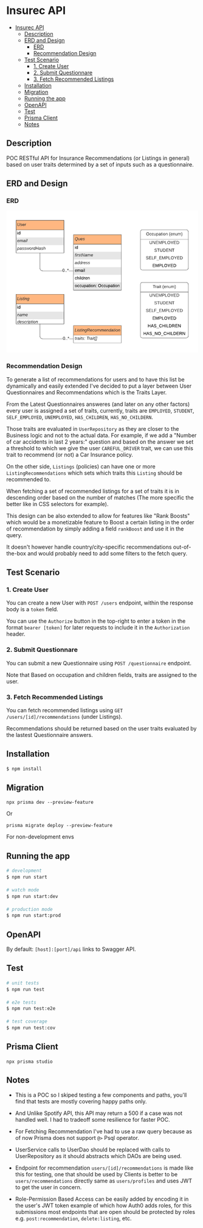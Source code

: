# Insurec API

- [Insurec API](#insurec-api)
  * [Description](#description)
  * [ERD and Design](#erd-and-design)
    + [ERD](#erd)
    + [Recommendation Design](#recommendation-design)
  * [Test Scenario](#test-scenario)
    + [1. Create User](#1-create-user)
    + [2. Submit Questionnare](#2-submit-questionnare)
    + [3. Fetch Recommended Listings](#3-fetch-recommended-listings)
  * [Installation](#installation)
  * [Migration](#migration)
  * [Running the app](#running-the-app)
  * [OpenAPI](#openapi)
  * [Test](#test)
  * [Prisma Client](#prisma-client)
  * [Notes](#notes)

## Description

POC RESTful API for Insurance Recommendations (or Listings in general) based on user traits determined by a set of inputs such as a questionnaire.

## ERD and Design

### ERD

![alt text](./ERD.png "ERD")

### Recommendation Design
To generate a list of recommendations for users and to have this list be dynamically and easily extended I've decided to put a layer between User Questionnaires and Recommendations which is the Traits Layer.

From the Latest Questionnaires answeres (and later on any other factors) every user is assigned a set of traits, currently, traits are `EMPLOYED`, `STUDENT`, `SELF_EMPLOYED`, `UNEMPLOYED`, `HAS_CHILDREN`, `HAS_NO_CHILDERN`.

Those traits are evaluated in `UserRepository` as they are closer to the Business logic and not to the actual data. For example, if we add a "Number of car accidents in last 2 years:" question and based on the answer we set a threshold to which we give the user `CAREFUL_DRIVER` trait, we can use this trait to recommend (or not) a Car Insurance policy.

On the other side, `Listings` (policies) can have one or more `ListingRecommendations` which sets which traits this `Listing` should be recommended to.

When fetching a set of recommended listings for a set of traits it is in descending order based on the number of matches (The more specific the better like in CSS selectors for example).

This design can be also extended to allow for features like "Rank Boosts" which would be a monetizable feature to Boost a certain listing in the order of recommendation by simply adding a field `rankBoost` and use it in the query.

It doesn't however handle country/city-specific recommendations out-of-the-box and would probably need to add some filters to the fetch query.

## Test Scenario

### 1. Create User

You can create a new User with `POST /users` endpoint, within the response body is a `token` field.

You can use the `Authorize` button in the top-right to enter a token in the format `bearer [token]` for later requests to include it in the `Authorization` header.

### 2. Submit Questionnare

You can submit a new Questionnaire using `POST /questionnaire` endpoint.

Note that Based on occupation and children fields, traits are assigned to the user.

### 3. Fetch Recommended Listings

You can fetch recommended listings using `GET /users/[id]/recommendations` (under Listings).

Recommendations should be returned based on the user traits evaluated by the lastest Questionnaire answers.

## Installation

```bash
$ npm install
```

## Migration

```
npx prisma dev --preview-feature
```

Or

```
prisma migrate deploy --preview-feature
```

For non-development envs

## Running the app

```bash
# development
$ npm run start

# watch mode
$ npm run start:dev

# production mode
$ npm run start:prod
```

## OpenAPI

By default: `[host]:[port]/api` links to Swagger API.

## Test

```bash
# unit tests
$ npm run test

# e2e tests
$ npm run test:e2e

# test coverage
$ npm run test:cov
```

## Prisma Client

```
npx prisma studio
```

## Notes

- This is a POC so I skiped testing a few components and paths, you'll find that tests are mostly covering happy paths only.

- And Unlike Spotify API, this API may return a 500 if a case was not handled well. I had to tradeoff some resilience for faster POC.

- For Fetching Recommendation I've had to use a raw query because as of now Prisma does not support `@>` Psql operator.

- UserService calls to UserDao should be replaced with calls to UserRepository as it should abstracts which DAOs are being used.

- Endpoint for recommendation `users/[id]/recommendations` is made like this for testing, one that should be used by Clients is better to be `users/recommendations` directly same as `users/profiles` and uses JWT to get the user in concern.

- Role-Permission Based Access can be easily added by encoding it in the user's JWT token example of which how Auth0 adds roles, for this submissions most endpoints that are open should be protected by roles e.g. `post:recommendation`, `delete:listing`, etc.
